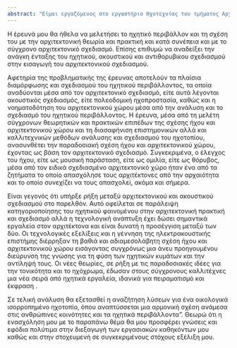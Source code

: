 ```yaml
---
abstract: "Είμαι εργαζόμενος στο εργαστήριο Ηχοτεχνίας του τμήματος Αρχιτεκτονικής του Εθνικού Μετσόβιου πολυτεχνείου. Το ενδιαφέρον μου και η ανάγκη να εμβαθύνω στις έννοιες της Αρχιτεκτονικής και της ακουστικής χώρων και της τεχνολογίας του ήχου και στην συσχέτιση τους με οδήγησαν να ακολουθήσω σε πρώτη φάση το πρόγραμμα ΤΤΗ «Τέχνες &Τεχνολογίες του ήχου» του Ιόνιου Πανεπιστήμιου και στην συνέχεια να επιλέξω ως εργασία β’ εξαμήνου-Πτυχιακή την προσέγγιση στο ηχητικό περιβάλλον μέσα από την εμπειρία του αρχιτεκτονικού χώρου (ύστερα από συζήτηση και σχετική πρόταση του κ. Μνιέστρη: «Τα Ηχοτοπία στην Αρχιτεκτονική Επιστήμη»)"
---
```


Η έρευνά μου θα ήθελα να μελετήσει το ηχητικό περιβάλλον και τη σχέση του με την
αρχιτεκτονική θεωρία και πρακτική και κατά συνέπεια και με το σύγχρονο
αρχιτεκτονικό σχεδιασμό. Επίσης επιθυμώ να αναδείξει την ανάγκη ένταξης του
ηχητικού, ακουστικού και αντιθορυβικου σχεδιασμού στην εισαγωγή του
αρχιτεκτονικού σχεδιασμού.

Αφετηρία της προβληματικής της έρευνας αποτελούν τα πλαίσια διαμόρφωσης και
σχεδιασμού του ηχητικού περιβάλλοντος, τα οποία αναδύονται μέσα από τον
αρχιτεκτονικό σχεδιασμό, είτε αυτά λέγονται ακουστικός σχεδιασμός, είτε
πολεοδομική ηχοπροστασία, καθώς και η νοηματοδότηση του αρχιτεκτονικού χώρου
μέσα από την ανάλυση και το σχεδιασμό του ηχητικού περιβάλλοντος. Η έρευνα, μέσα
από τη μελέτη σύγχρονων θεωρητικών και πρακτικών επιπέδων της σχέσης ήχου και
αρχιτεκτονικού χώρου και τη διασαφήνιση επιστημονικών αλλά και καλλιτεχνικών
μεθόδων ανάλυσης και σχεδιασμού του ηχοτοπίου, ανασυνθέτει την παραδοσιακή σχέση
ήχου και αρχιτεκτονικού χώρου, έχοντας ως βάση τον αρχιτεκτονικό σχεδιασμό.
Συγκεκριμένα, ο έλεγχος του ήχου, είτε ως μουσική παράσταση, είτε ως ομιλία,
είτε ως θόρυβος, μέσα από τον ειδικά σχεδιασμένο αρχιτεκτονικό χώρο ήταν ένα από
τα ζητήματα τo οποίο απασχόλησε τους αρχιτέκτονες από την αρχαιότητα και το
οποίο συνεχίζει να τους απασχολεί, ακόμα και σήμερα.

Είναι γεγονός ότι υπήρξε ρήξη μεταξύ αρχιτεκτονικού και ακουστικού σχεδιασμού
στο παρελθόν. Αυτό οφείλεται σε παράλειψη κατηγοριοποίησης του ηχητικού
φαινομένου στην αρχιτεκτονική πρακτική και σχεδιασμό αλλά η τεχνολογική ανάπτυξη
έχει δώσει σημαντικά εργαλεία στον αρχιτέκτονα και είναι δυνατή η προσέγγιση
μεταξύ των δύο. Οι τεχνολογικές εξελίξεις και η γέννηση της ηλεκτρακουστικής
επιστήμης διέρρηξαν τη βαθιά και αδιαμεσολάβητη σχέση ήχου και αρχιτεκτονικού
χώρου εισάγοντας συγχρόνως μια άνευ προηγουμένου διεύρυνση της γνώσης για τη
φύση των ηχητικών κυμάτων και την αντίληψή τους. Οι νέες θεωρίες, σε ρήξη με τις
παραδοσιακές ιδέες για την τονικότητα και το ηχόχρωμα, έδωσαν στους σύγχρονους
καλλιτέχνες μια νέα σειρά από ηχητικά εργαλεία, ιδανικά για πειραματισμό και
έκφραση .

Σε τελική ανάλυση θα εξετασθεί η αναζήτηση λύσεων για ένα οικολογικά
ισορροπημένο ηχοτοπίο, όπου αναπτύσσεται μια αρμονική σχέση ανάμεσα στις
ανθρώπινες κοινότητες και τα ηχητικά περιβάλλοντα”. Θεωρώ ότι η ενασχόληση μου
με το παραπάνω θέμα θα μου προσφέρει γνώσεις και εφόδια πολύτιμα στην διεξαγωγή
των εργασιακών καθηκόντων μου καθώς και στην στοχευμενή σε συγκεκριμένους
στόχους εξέλιξη μου.
